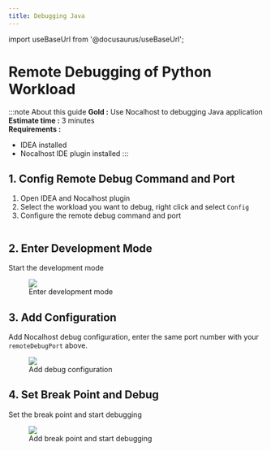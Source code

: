 ```yaml
---
title: Debugging Java
---
```


import useBaseUrl from '@docusaurus/useBaseUrl';

# Remote Debugging of Python Workload

:::note About this guide
**Gold :**  Use Nocalhost to debugging Java application <br />
**Estimate time :** 3 minutes<br />
**Requirements :**
- IDEA installed
- Nocalhost IDE plugin installed
:::

## 1. Config Remote Debug Command and Port

1. Open IDEA and Nocalhost plugin
2. Select the workload you want to debug, right click and select `Config`
2. Configure the remote debug command and port

```yaml
```

## 2. Enter Development Mode

Start the development mode

<figure className="img-frame">
  <img className="gif-img" src={useBaseUrl('/img/debug/python-devmode.gif')} />
  <figcaption>Enter development mode</figcaption>
</figure>

## 3. Add Configuration

Add Nocalhost debug configuration, enter the same port number with your `remoteDebugPort` above.

<figure className="img-frame">
  <img className="gif-img" src={useBaseUrl('/img/debug/python-add-config.gif')} />
  <figcaption>Add debug configuration</figcaption>
</figure>

## 4. Set Break Point and Debug

Set the break point and start debugging 

<figure className="img-frame">
  <img className="gif-img" src={useBaseUrl('/img/debug/python-break-debug.gif')} />
  <figcaption>Add break point and start debugging</figcaption>
</figure>


